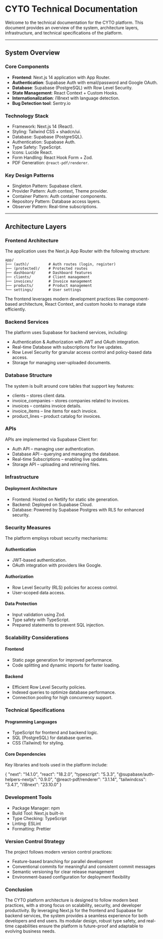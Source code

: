 # CYTO Technical Documentation

Welcome to the technical documentation for the CYTO platform. This document provides an overview of the system, architecture layers, infrastructure, and technical specifications of the platform.

---

## System Overview

### Core Components

- **Frontend**: Next.js 14 application with App Router.
- **Authentication**: Supabase Auth with email/password and Google OAuth.
- **Database**: Supabase (PostgreSQL) with Row Level Security.
- **State Management**: React Context + Custom Hooks.
- **Internationalization**: i18next with language detection.
- **Bug Detection tool**: Sentry.io

### Technology Stack

- Framework: Next.js 14 (React).
- Styling: Tailwind CSS + shadcn/ui.
- Database: Supabase (PostgreSQL).
- Authentication: Supabase Auth.
- Type Safety: TypeScript.
- Icons: Lucide React.
- Form Handling: React Hook Form + Zod.
- PDF Generation: `@react-pdf/renderer`.

### Key Design Patterns

- Singleton Pattern: Supabase client.
- Provider Pattern: Auth context, Theme provider.
- Container Pattern: Auth container components.
- Repository Pattern: Database access layers.
- Observer Pattern: Real-time subscriptions.

---

## Architecture Layers

### Frontend Architecture

The application uses the Next.js App Router with the following structure:

```plaintext
app/
├── (auth)/         # Auth routes (login, register)
├── (protected)/    # Protected routes
├── dashboard/      # Dashboard features
├── clients/        # Client management
├── invoices/       # Invoice management
├── products/       # Product management
└── settings/       # User settings
```

The frontend leverages modern development practices like component-based architecture, React Context, and custom hooks to manage state efficiently.

### Backend Services
The platform uses Supabase for backend services, including:

* Authentication & Authorization with JWT and OAuth integration.
* Real-time Database with subscriptions for live updates.
* Row Level Security for granular access control and policy-based data access.
* Storage for managing user-uploaded documents.

### Database Structure
The system is built around core tables that support key features:

* clients – stores client data.
* invoice_companies – stores companies related to invoices.
* invoices – contains invoice details.
* invoice_items – line items for each invoice.
* product_lines – product catalog for invoices.

### APIs
APIs are implemented via Supabase Client for:

* Auth API – managing user authentication.
* Database API – querying and managing the database.
* Real-time Subscriptions – enabling live updates.
* Storage API – uploading and retrieving files.

### Infrastructure
#### Deployment Architecture
* Frontend: Hosted on Netlify for static site generation.
* Backend: Deployed on Supabase Cloud.
* Database: Powered by Supabase Postgres with RLS for enhanced security.

### Security Measures
The platform employs robust security mechanisms:

#### Authentication
* JWT-based authentication.
* OAuth integration with providers like Google.

#### Authorization
* Row Level Security (RLS) policies for access control.
* User-scoped data access.

#### Data Protection
* Input validation using Zod.
* Type safety with TypeScript.
* Prepared statements to prevent SQL injection.

### Scalability Considerations
#### Frontend
* Static page generation for improved performance.
* Code splitting and dynamic imports for faster loading.

#### Backend
* Efficient Row Level Security policies.
* Indexed queries to optimize database performance.
* Connection pooling for high concurrency support.

### Technical Specifications
#### Programming Languages
* TypeScript for frontend and backend logic.
* SQL (PostgreSQL) for database queries.
* CSS (Tailwind) for styling.

#### Core Dependencies
Key libraries and tools used in the platform include:

{
  "next": "14.1.0",
  "react": "18.2.0",
  "typescript": "5.3.3",
  "@supabase/auth-helpers-nextjs": "0.9.0",
  "@react-pdf/renderer": "3.1.14",
  "tailwindcss": "3.4.1",
  "i18next": "23.10.0"
}


### Development Tools

* Package Manager: npm
* Build Tool: Next.js built-in
* Type Checking: TypeScript
* Linting: ESLint
* Formatting: Prettier

### Version Control Strategy

The project follows modern version control practices:

* Feature-based branching for parallel development
* Conventional commits for meaningful and consistent commit messages
* Semantic versioning for clear release management
* Environment-based configuration for deployment flexibility

### Conclusion

The CYTO platform architecture is designed to follow modern best practices, with a strong focus on scalability, security, and developer productivity. By leveraging Next.js for the frontend and Supabase for backend services, the system provides a seamless experience for both developers and end users. Its modular design, robust type safety, and real-time capabilities ensure the platform is future-proof and adaptable to evolving business needs.

